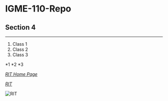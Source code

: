 # IGME-110-Repo
## Section 4

---

1. Class 1
2. Class 2
3. Class 3

*1
*2
*3

*[RIT Home Page](https://www.rit.edu/)*

*[RIT <Home Page>](https://www.rit.edu/)*

![RIT](https://cdn.rit.edu/images/news/2024-09/RIT-Big-Shot-36-SHEDcopy.jpg)
